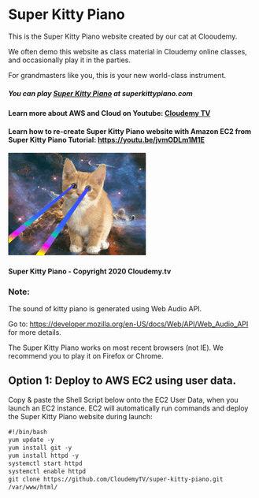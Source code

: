 # Super Kitty Piano

This is the Super Kitty Piano website created by our cat at Clooudemy. 

We often demo this website as class material in Cloudemy online classes, and occasionally play it in the parties.

For grandmasters like you, this is your new world-class instrument. 


##### You can play [Super Kitty Piano](http://superkittypiano.com)  at superkittypiano.com


#### Learn more about AWS and Cloud on Youtube: [Cloudemy TV](https://www.youtube.com/channel/UCdXmWoEclT5ukHG2qF7N2Dg)


#### Learn how to re-create Super Kitty Piano website with Amazon EC2 from Super Kitty Piano Tutorial: https://youtu.be/jvmODLm1M1E


![Super Kitty](/images/super-kitty.gif)


#### Super Kitty Piano - Copyright 2020 Cloudemy.tv



### Note:

The sound of kitty piano is generated using Web Audio API.

Go to: https://developer.mozilla.org/en-US/docs/Web/API/Web_Audio_API for more details.

The Super Kitty Piano works on most recent browsers (not IE). We recommend you to play it on Firefox or Chrome.



## Option 1: Deploy to AWS EC2 using user data.

Copy & paste the Shell Script below onto the EC2 User Data, when you launch an EC2 instance. EC2 will automatically run commands and deploy the Super Kitty Piano website during launch:

    #!/bin/bash
    yum update -y
    yum install git -y
    yum install httpd -y
    systemctl start httpd
    systemctl enable httpd
    git clone https://github.com/CloudemyTV/super-kitty-piano.git /var/www/html/
    
